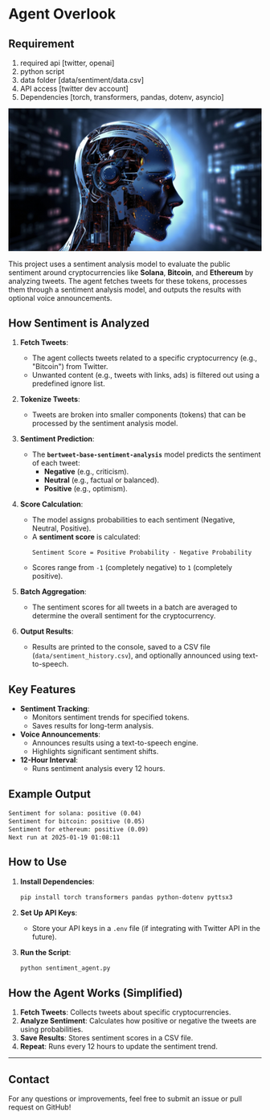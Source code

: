 # Agent Overlook

## **Requirement**
1. required api [twitter, openai]
2. python script
3. data folder [data/sentiment/data.csv]
4. API access [twitter dev account]
5. Dependencies [torch, transformers, pandas, dotenv, asyncio]

![](agentprofile.jpg)


This project uses a sentiment analysis model to evaluate the public sentiment around cryptocurrencies like **Solana**, **Bitcoin**, and **Ethereum** by analyzing tweets. The agent fetches tweets for these tokens, processes them through a sentiment analysis model, and outputs the results with optional voice announcements.

## How Sentiment is Analyzed
1. **Fetch Tweets**:
   - The agent collects tweets related to a specific cryptocurrency (e.g., "Bitcoin") from Twitter.
   - Unwanted content (e.g., tweets with links, ads) is filtered out using a predefined ignore list.

2. **Tokenize Tweets**:
   - Tweets are broken into smaller components (tokens) that can be processed by the sentiment analysis model.

3. **Sentiment Prediction**:
   - The **`bertweet-base-sentiment-analysis`** model predicts the sentiment of each tweet:
     - **Negative** (e.g., criticism).
     - **Neutral** (e.g., factual or balanced).
     - **Positive** (e.g., optimism).

4. **Score Calculation**:
   - The model assigns probabilities to each sentiment (Negative, Neutral, Positive).
   - A **sentiment score** is calculated:
     ```
     Sentiment Score = Positive Probability - Negative Probability
     ```
   - Scores range from `-1` (completely negative) to `1` (completely positive).

5. **Batch Aggregation**:
   - The sentiment scores for all tweets in a batch are averaged to determine the overall sentiment for the cryptocurrency.

6. **Output Results**:
   - Results are printed to the console, saved to a CSV file (`data/sentiment_history.csv`), and optionally announced using text-to-speech.

## Key Features
- **Sentiment Tracking**:
  - Monitors sentiment trends for specified tokens.
  - Saves results for long-term analysis.
- **Voice Announcements**:
  - Announces results using a text-to-speech engine.
  - Highlights significant sentiment shifts.
- **12-Hour Interval**:
  - Runs sentiment analysis every 12 hours.

## Example Output
```plaintext
Sentiment for solana: positive (0.04)
Sentiment for bitcoin: positive (0.05)
Sentiment for ethereum: positive (0.09)
Next run at 2025-01-19 01:08:11
```

## How to Use
1. **Install Dependencies**:
   ```bash
   pip install torch transformers pandas python-dotenv pyttsx3
   ```
2. **Set Up API Keys**:
   - Store your API keys in a `.env` file (if integrating with Twitter API in the future).

3. **Run the Script**:
   ```bash
   python sentiment_agent.py
   ```

## How the Agent Works (Simplified)
1. **Fetch Tweets**:
   Collects tweets about specific cryptocurrencies.
2. **Analyze Sentiment**:
   Calculates how positive or negative the tweets are using probabilities.
3. **Save Results**:
   Stores sentiment scores in a CSV file.
4. **Repeat**:
   Runs every 12 hours to update the sentiment trend.

---

## Contact
For any questions or improvements, feel free to submit an issue or pull request on GitHub!







